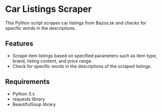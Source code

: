 # Car Listings Scraper

This Python script scrapes car listings from Bazos.sk and checks for specific words in the descriptions.

## Features

- Scrape item listings based on specified parameters such as item type, brand, listing content, and price range.
- Check for specific words in the descriptions of the scraped listings.

## Requirements

- Python 3.x
- requests library
- BeautifulSoup library
